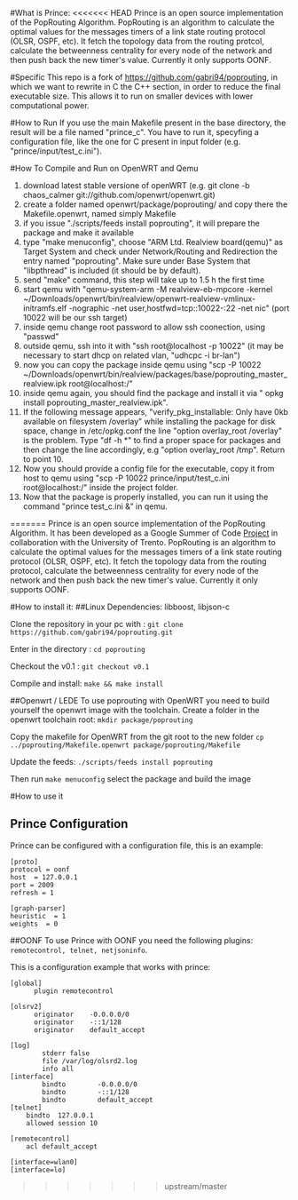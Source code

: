 #What is Prince:
<<<<<<< HEAD
Prince is an open source implementation of the PopRouting Algorithm. 
PopRouting is an algorithm to calculate the optimal values for the messages timers of a link state routing protocol (OLSR, OSPF, etc). 
It fetch the topology data from the routing protcol, calculate the betweenness centrality for every node of the network and then push back the new timer's value. Currently it only supports OONF.

#Specific
This repo is a fork of https://github.com/gabri94/poprouting, in which we want to rewrite in C the C++ section, in order to reduce the final executable size. This allows it to run on smaller devices with lower computational power.

#How to Run
If you use the main Makefile present in the base directory, the result will be a file named "prince_c". You have to run it, specyfing a configuration file, like the one for C present in input folder (e.g. "prince/input/test_c.ini").

#How To Compile and Run on OpenWRT and Qemu
1. download latest stable versione of openWRT (e.g. git clone -b chaos_calmer git://github.com/openwrt/openwrt.git)
2. create a folder named openwrt/package/poprouting/ and copy there the Makefile.openwrt, named simply Makefile
3. if you issue "./scripts/feeds install poprouting", it will prepare the package and make it available
4. type "make menuconfig", choose "ARM Ltd. Realview board(qemu)" as Target System and check under Network/Routing and Redirection the entry named "poprouting". Make sure under Base System that "libpthread" is included (it should be by default).
5. send "make" command, this step will take up to 1.5 h the first time
6. start qemu with "qemu-system-arm -M realview-eb-mpcore -kernel ~/Downloads/openwrt/bin/realview/openwrt-realview-vmlinux-initramfs.elf -nographic -net user,hostfwd=tcp::10022-:22 -net nic" (port 10022 will be our ssh target)
7. inside qemu change root password to allow ssh coonection, using "passwd"
8. outside qemu, ssh into it with "ssh root@localhost -p 10022" (it may be necessary to start dhcp on related vlan, "udhcpc -i br-lan")
9. now you can copy the package inside qemu using "scp -P 10022 ~/Downloads/openwrt/bin/realview/packages/base/poprouting_master_realview.ipk  root@localhost:/"
10. inside qemu again, you should find the package and install it via " opkg install poprouting_master_realview.ipk".
11. If the following message appears, "verify_pkg_installable: Only have 0kb available on filesystem /overlay" while installing the package for disk space, change in /etc/opkg.conf the line "option overlay_root /overlay"  is the problem. Type "df -h *" to find a proper space for packages and then change the line accordingly, e.g "option overlay_root /tmp". Return to point 10.
12. Now you should provide a config file for the executable, copy it from host to qemu using "scp -P 10022 prince/input/test_c.ini  root@localhost:/" inside the project folder.
13. Now that the package is properly installed, you can run it using the command "prince test_c.ini &" in qemu.


=======
Prince is an open source implementation of the PopRouting Algorithm. It has been developed as a Google Summer of Code [Project](https://summerofcode.withgoogle.com/projects/#5453035123769344) in collaboration with the University of Trento.
PopRouting is an algorithm to calculate the optimal values for the messages timers of a link state routing protocol (OLSR, OSPF, etc).
It fetch the topology data from the routing protocol, calculate the betweenness centrality for every node of the network and then push back the new timer's value. Currently it only supports OONF.


#How to install it:
##Linux
Dependencies: libboost, libjson-c

Clone the repository in your pc with :
`git clone https://github.com/gabri94/poprouting.git`

Enter in the directory :
`cd poprouting`

Checkout the v0.1 :
`git checkout v0.1`

Compile and install:
`make && make install`



##Openwrt / LEDE
To use poprouting with OpenWRT you need to build yourself the openwrt image with the toolchain.
Create a folder in the openwrt toolchain root:
`mkdir package/poprouting`

Copy the makefile for OpenWRT from the git root to the new folder
`cp ../poprouting/Makefile.openwrt package/poprouting/Makefile`

Update the feeds:
`./scripts/feeds install poprouting`

Then run `make menuconfig` select the package and build the image

#How to use it
## Prince Configuration
Prince can be configured with a configuration file, this is an example:
```
[proto]
protocol = oonf
host  = 127.0.0.1
port = 2009
refresh = 1

[graph-parser]
heuristic  = 1
weights  = 0

```


##OONF
To use Prince with OONF you need the following plugins: `remotecontrol, telnet, netjsoninfo`.

This is a configuration example that works with prince:
```
[global]
      plugin remotecontrol

[olsrv2]
      originator    -0.0.0.0/0
      originator    -::1/128
      originator    default_accept

[log]
        stderr false
        file /var/log/olsrd2.log
        info all
[interface]
        bindto        -0.0.0.0/0
        bindto        -::1/128
        bindto        default_accept
[telnet]
	bindto	127.0.0.1
	allowed session 10

[remotecontrol]
	acl	default_accept

[interface=wlan0]
[interface=lo]
```
>>>>>>> upstream/master
